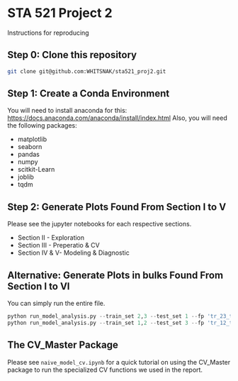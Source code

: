 # STA 521 Project 2
Instructions for reproducing

## Step 0: Clone this repository
```bash
git clone git@github.com:WHITSNAK/sta521_proj2.git
```
## Step 1: Create a Conda Environment 
You will need to install anaconda for this: https://docs.anaconda.com/anaconda/install/index.html
Also, you will need the following packages:
- matplotlib
- seaborn
- pandas
- numpy
- scitkit-Learn
- joblib
- tqdm

## Step 2: Generate Plots Found From Section I to V
Please see the jupyter notebooks for each respective sections.
- Section II - Exploration
- Section III - Preperatio & CV
- Section IV  & V- Modeling & Diagnostic

## Alternative: Generate Plots in bulks Found From Section I to VI
You can simply run the entire file.
```python
python run_model_analysis.py --train_set 2,3 --test_set 1 --fp 'tr_23_te_1'
python run_model_analysis.py --train_set 1,2 --test_set 3 --fp 'tr_12_te_3'
```

## The CV_Master Package
Please see `naive_model_cv.ipynb` for a quick tutorial on using the CV_Master package to run the specialized CV functions we used in the report.